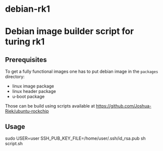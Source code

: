 # debian-rk1

# Debian image builder script for turing rk1

## Prerequisites

To get a fully functional images one has to put debian image in the `packages` directory:
* linux image package
* linux header package
* u-boot package

Those can be build using scripts available at https://github.com/Joshua-Riek/ubuntu-rockchip

## Usage

sudo USER=user SSH_PUB_KEY_FILE=/home/user/.ssh/id_rsa.pub sh script.sh
